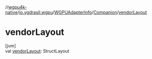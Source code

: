 //[wgpu4k-native](../../../../index.md)/[io.ygdrasil.wgpu](../../index.md)/[WGPUAdapterInfo](../index.md)/[Companion](index.md)/[vendorLayout](vendor-layout.md)

# vendorLayout

[jvm]\
val [vendorLayout](vendor-layout.md): StructLayout